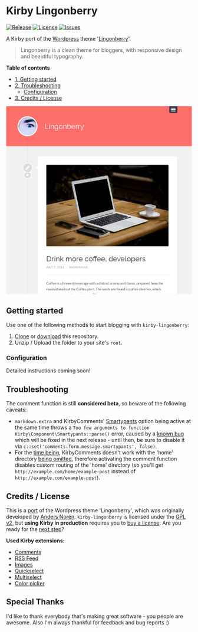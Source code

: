 # Kirby Lingonberry
[![Release](https://img.shields.io/github/release/S1SYPHOS/kirby-lingonberry.svg)](https://github.com/S1SYPHOS/kirby-lingonberry/releases) [![License](https://img.shields.io/github/license/S1SYPHOS/kirby-lingonberry.svg)](https://github.com/S1SYPHOS/kirby-lingonberry/blob/master/LICENSE) [![Issues](https://img.shields.io/github/issues/S1SYPHOS/kirby-lingonberry.svg)](https://github.com/S1SYPHOS/kirby-lingonberry/issues)

A Kirby port of the [Wordpress](https://wordpress.org) theme '[Lingonberry](https://wordpress.org/themes/lingonberry)'.

> Lingonberry is a clean theme for bloggers, with responsive design and beautiful typography.

**Table of contents**
- [1. Getting started](#getting-started)
- [2. Troubleshooting](#troubleshooting)
  - [Configuration](#configuration)
- [3. Credits / License](#credits--license)

![screenshot of the kirby-lingonberry theme](screenshot.png)

## Getting started
Use one of the following methods to start blogging with `kirby-lingonberry`:

1. [Clone](https://github.com/S1SYPHOS/kirby-lingonberry.git) or [download](https://github.com/S1SYPHOS/kirby-lingonberry/archive/master.zip) this repository.
2. Unzip / Upload the folder to your site's `root`.

### Configuration
Detailed instructions coming soon!

## Troubleshooting
The comment function is still **considered beta**, so beware of the following caveats:
- `markdown.extra` and KirbyComments' [Smartypants](https://daringfireball.net/projects/smartypants/) option being active at the same time throws a `Too few arguments to function Kirby\Component\Smartypants::parse()` error, caused by a [known bug](https://forum.getkirby.com/t/kirby-2-5-8-update-breaks-markdown-smartypants/9259) which will be fixed in the next release - until then, be sure to disable it via `c::set('comments.form.message.smartypants', false)`.
- For the [time being](https://github.com/Addpixel/KirbyComments/issues/34), KirbyComments doesn't work with the 'home' directory [being omitted](https://getkirby.com/docs/developer-guide/advanced/routing#omitting-the-blog-folder-in-urls), therefore activating the comment function disables custom routing of the 'home' directory (so you'll get `http://example.com/home/example-post` instead of `http://example.com/example-post`).

## Credits / License
This is a [port](https://en.wikipedia.org/wiki/Porting) of the Wordpress theme 'Lingonberry', which was originally developed by [Anders Norén](http://www.andersnoren.se/teman/lingonberry-wordpress-theme). `kirby-lingonberry` is licensed under the [GPL v2](LICENSE), but **using Kirby in production** requires you to [buy a license](https://getkirby.com/buy). Are you ready for the [next step](https://getkirby.com/next)?

**Used Kirby extensions:**
- [Comments](https://github.com/Addpixel/KirbyComments)
- [RSS Feed](https://github.com/getkirby-plugins/feed-plugin)
- [Images](https://github.com/medienbaecker/kirby-images)
- [Quickselect](https://github.com/medienbaecker/kirby-quickselect)
- [Multiselect](https://github.com/distantnative/field-multiselect)
- [Color picker](https://github.com/ian-cox/Kirby-Color-Picker)

## Special Thanks
I'd like to thank everybody that's making great software - you people are awesome. Also I'm always thankful for feedback and bug reports :)
